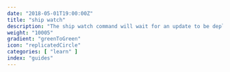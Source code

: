 ```yaml
---
date: "2018-05-01T19:00:00Z"
title: "ship watch"
description: "The ship watch command will wait for an update to be deployed to the upstream application"
weight: "10005"
gradient: "greenToGreen"
icon: "replicatedCircle"
categories: [ "learn" ]
index: "guides"
---
```


